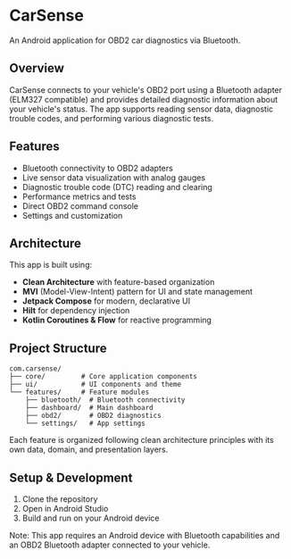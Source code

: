 # CarSense

An Android application for OBD2 car diagnostics via Bluetooth.

## Overview

CarSense connects to your vehicle's OBD2 port using a Bluetooth adapter (ELM327 compatible) and provides detailed diagnostic information about your vehicle's status. The app supports reading sensor data, diagnostic trouble codes, and performing various diagnostic tests.

## Features

- Bluetooth connectivity to OBD2 adapters
- Live sensor data visualization with analog gauges
- Diagnostic trouble code (DTC) reading and clearing
- Performance metrics and tests
- Direct OBD2 command console
- Settings and customization

## Architecture

This app is built using:
- **Clean Architecture** with feature-based organization
- **MVI** (Model-View-Intent) pattern for UI and state management
- **Jetpack Compose** for modern, declarative UI
- **Hilt** for dependency injection
- **Kotlin Coroutines & Flow** for reactive programming

## Project Structure

```
com.carsense/
├── core/         # Core application components
├── ui/           # UI components and theme
└── features/     # Feature modules 
    ├── bluetooth/  # Bluetooth connectivity
    ├── dashboard/  # Main dashboard
    ├── obd2/       # OBD2 diagnostics
    └── settings/   # App settings
```

Each feature is organized following clean architecture principles with its own data, domain, and presentation layers.

## Setup & Development

1. Clone the repository
2. Open in Android Studio
3. Build and run on your Android device

Note: This app requires an Android device with Bluetooth capabilities and an OBD2 Bluetooth adapter connected to your vehicle. 